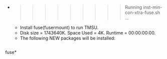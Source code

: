 * >>>>>>>>> Running inst-min-con-xtra-fuse.sh ...
  * Install fuse(fusermount) to run TMSU.
  * Disk size = 1743640K. Space Used = 4K. Runtime = 00:00:00:00.
  * The following NEW packages will be installed:
  ```bash
fuse*
  ```
